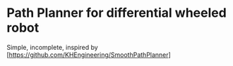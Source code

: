 # Path Planner for differential wheeled robot

Simple, incomplete, inspired by [https://github.com/KHEngineering/SmoothPathPlanner] 